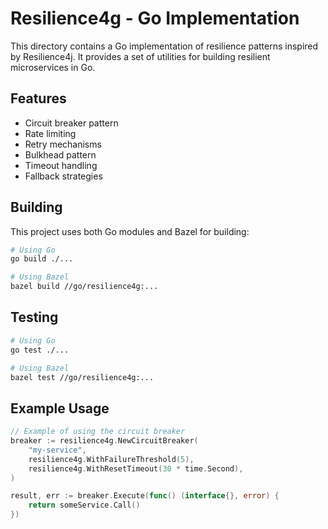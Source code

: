 # Resilience4g - Go Implementation

This directory contains a Go implementation of resilience patterns inspired by Resilience4j. It provides a set of utilities for building resilient microservices in Go.

## Features

- Circuit breaker pattern
- Rate limiting
- Retry mechanisms
- Bulkhead pattern
- Timeout handling
- Fallback strategies

## Building

This project uses both Go modules and Bazel for building:

```bash
# Using Go
go build ./...

# Using Bazel
bazel build //go/resilience4g:...
```

## Testing

```bash
# Using Go
go test ./...

# Using Bazel
bazel test //go/resilience4g:...
```

## Example Usage

```go
// Example of using the circuit breaker
breaker := resilience4g.NewCircuitBreaker(
    "my-service",
    resilience4g.WithFailureThreshold(5),
    resilience4g.WithResetTimeout(30 * time.Second),
)

result, err := breaker.Execute(func() (interface{}, error) {
    return someService.Call()
})
```
